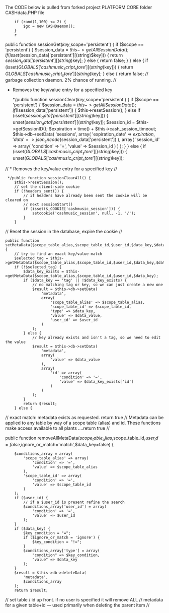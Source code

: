 The CODE below is pulled from forked project PLATFORM CORE folder CASHdata.PHP file


		if (rand(1,100) <= 2) {
			$gc = new CASHDaemon();
		}
		r
		
public function sessionGet($key,$scope='persistent') {
		if ($scope == 'persistent') {
			$session_data = $this->getAllSessionData();
			if (isset($session_data['persistent'][(string)$key])) {
				return $session_data['persistent'][(string)$key];
			} else {
				return false;
			}
		} else {
			if (isset($GLOBALS['cashmusic_script_store'][(string)$key])) {
				return $GLOBALS['cashmusic_script_store'][(string)$key];
			} else {
				return false;
// garbage collection daemon. 2% chance of running. //

				
 * Removes the key/value entry for a specified key

	 */public function sessionClear($key,$scope='persistent') {
		if ($scope == 'persistent') {
			$session_data = $this->getAllSessionData();
			if (!$session_data['persistent']) {
				$this->resetSession();
			} else if (isset($session_data['persistent'][(string)$key])) {
				unset($session_data['persistent'][(string)$key]);
				$session_id = $this->getSessionID();
				$expiration = time() + $this->cash_session_timeout;
				$this->db->setData(
					'sessions',
					array(
						'expiration_date' => $expiration,
						'data' => json_encode($session_data['persistent'])
					),
					array(
						'session_id' => array(
							'condition' => '=',
							'value' => $session_id
						)
					)
				);
			}
		} else {
			if (isset($GLOBALS['cashmusic_script_store'][(string)$key])) {
				unset($GLOBALS['cashmusic_script_store'][(string)$key]);				
		
// * Removes the key/value entry for a specified key //
		
	 */public function sessionClearAll() {
		$this->resetSession();
		// set the client-side cookie
		if (!headers_sent()) {
			// if headers have already been sent the cookie will be cleared on
			// next sessionStart()
			if (isset($_COOKIE['cashmusic_session'])) {
				setcookie('cashmusic_session', null, -1, '/');
			}
		}
// Reset the session in the database, expire the cookie //


	public function setMetaData($scope_table_alias,$scope_table_id,$user_id,$data_key,$data_value) {
		// try to find an exact key/value match
		$selected_tag = $this->getMetaData($scope_table_alias,$scope_table_id,$user_id,$data_key,$data_value);
		if (!$selected_tag) {
			$data_key_exists = $this->getMetaData($scope_table_alias,$scope_table_id,$user_id,$data_key);
			if ($data_key == 'tag' || !$data_key_exists) {
				// no matching tag or key, so we can just create a new one
				$result = $this->db->setData(
					'metadata',
					array(
						'scope_table_alias' => $scope_table_alias,
						'scope_table_id' => $scope_table_id,
						'type' => $data_key,
						'value' => $data_value,
						'user_id' => $user_id
					)
				);
			} else {
				// key already exists and isn't a tag, so we need to edit the value
				$result = $this->db->setData(
					'metadata',
					array(
						'value' => $data_value
					),
					array(
						'id' => array(
							'condition' => '=',
							'value' => $data_key_exists['id']
						)
					)
				);
			}
			return $result;
		} else {
		
// exact match: metadata exists as requested. return true // Metadata can be applied to any table by way of a scope table (alias) and
id. These functions make access available to all plants ....return true //
			
			
public function removeAllMetaData($scope_table_alias,$scope_table_id,$user_id=false,$ignore_or_match='match',$data_key=false) {
	
		$conditions_array = array(
			'scope_table_alias' => array(
				'condition' => '=',
				'value' => $scope_table_alias
			),
			'scope_table_id' => array(
				'condition' => '=',
				'value' => $scope_table_id
			)
		);
		if ($user_id) {
			// if a $user_id is present refine the search
			$conditions_array['user_id'] = array(
				'condition' => '=',
				'value' => $user_id
			);
		}
		if ($data_key) {
			$key_condition = "=";
			if ($ignore_or_match = 'ignore') {
				$key_condition = "!=";
			}
			$conditions_array['type'] = array(
				"condition" => $key_condition,
				"value" => $data_key
			);
		}
		$result = $this->db->deleteData(
			'metadata',
			$conditions_array
		);
		return $result;
		
// set table / id up front. if no user is specified it will remove ALL // metadata for a given table+id — used primarily when deleting the parent item //